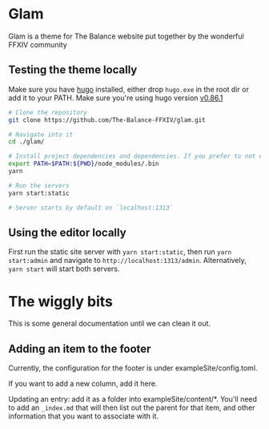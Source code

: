 # Glam

Glam is a theme for The Balance website put together by the wonderful FFXIV community

## Testing the theme locally

Make sure you have [hugo](https://gohugo.io/getting-started/installing/) installed, either drop `hugo.exe` in the root dir or add it to your PATH. Make sure you're using hugo version [v0.86.1](https://github.com/gohugoio/hugo/releases/tag/v0.86.1)

```sh
# Clone the repository
git clone https://github.com/The-Balance-FFXIV/glam.git

# Navigate into it
cd ./glam/

# Install project dependencies and dependencies. If you prefer to not edit PATH, you can install globally.
export PATH=$PATH:${PWD}/node_modules/.bin
yarn

# Run the servers
yarn start:static

# Server starts by default on `localhost:1313`
```

## Using the editor locally

First run the static site server with `yarn start:static`, then run `yarn start:admin` and navigate to `http://localhost:1313/admin`.
Alternatively, `yarn start` will start both servers.

# The wiggly bits

This is some general documentation until we can clean it out.

## Adding an item to the footer

Currently, the configuration for the footer is under exampleSite/config.toml.

If you want to add a new column, add it here.

Updating an entry: add it as a folder into exampleSite/content/\*. You'll need to
add an `_index.md` that will then list out the parent for that item, and other information
that you want to associate with it.
